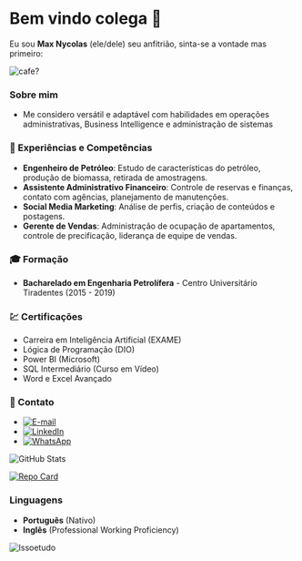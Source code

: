 # Bem vindo colega 🥳
Eu sou **Max Nycolas** (ele/dele) seu anfitrião, sinta-se a vontade mas primeiro:

![cafe?](https://encrypted-tbn0.gstatic.com/images?q=tbn:ANd9GcR45ye-otwaIZgu5wJUI5ekA8guuHbo6zZ7CA&s)

### Sobre mim

-  Me considero versátil e adaptável com habilidades em operações administrativas, Business Intelligence e administração de sistemas

### 🤺 Experiências e Competências
- **Engenheiro de Petróleo**: Estudo de características do petróleo, produção de biomassa, retirada de amostragens.
- **Assistente Administrativo Financeiro**: Controle de reservas e finanças, contato com agências, planejamento de manutenções.
- **Social Media Marketing**: Análise de perfis, criação de conteúdos e postagens.
- **Gerente de Vendas**: Administração de ocupação de apartamentos, controle de precificação, liderança de equipe de vendas.

### 🎓 Formação
- **Bacharelado em Engenharia Petrolífera** - Centro Universitário Tiradentes (2015 - 2019)


### 💹 Certificações
- Carreira em Inteligência Artificial (EXAME)
- Lógica de Programação (DIO)
- Power BI (Microsoft)
- SQL Intermediário (Curso em Vídeo)
- Word e Excel Avançado

### 🥅 Contato
- [![E-mail](https://img.shields.io/badge/-Email-000?style=for-the-badge&logo=microsoft-outlook&logoColor=007BFF)](mailto:max_nycolasbfarias@hotmail.com)
- [![LinkedIn](https://img.shields.io/badge/LinkedIn-0077B5?style=for-the-badge&logo=linkedin&logoColor=white)](https://www.linkedin.com/in/maxnycolas/)
- [![WhatsApp](https://img.shields.io/badge/WhatsApp-25D366?style=for-the-badge&logo=whatsapp&logoColor=white)](https://wa.me/+5582993901623)

![GitHub Stats](https://github-readme-stats.vercel.app/api?username=42SternEric&theme=transparent&bg_color=000&border_color=30A3DC&show_icons=true&icon_color=30A3DC&title_color=E94D5F&text_color=FFF)

[![Repo Card](https://github-readme-stats.vercel.app/api/pin/?username=SEUUSERNAME&repo=SEUREPOSITORIO&bg_color=000&border_color=30A3DC&show_icons=true&icon_color=30A3DC&title_color=E94D5F&text_color=FFF)]([https://github.com/MaxNycolas/dio-lab-open-source)

### Linguagens
- **Português** (Nativo)
- **Inglês** (Professional Working Proficiency)

![Issoetudo](https://encrypted-tbn0.gstatic.com/images?q=tbn:ANd9GcTX-XzREMFWVeKpczuc6g-js8HgBsns4macRw&s)


<!---
MaxNycolas/MaxNycolas is a ✨ special ✨ repository because its `README.md` (this file) appears on your GitHub profile.
You can click the Preview link to take a look at your changes.
--->

